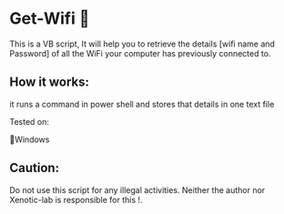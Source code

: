 
# Get-Wifi 🔐 

This is a VB script, It will help you to retrieve the details [wifi name and Password] of all the WiFi your computer has previously connected to.

## How it works:
it runs a command in power shell and stores that details in one text file 

Tested on:

  🔹Windows 
  
## Caution: 
Do not use this script for any illegal activities. Neither the author nor Xenotic-lab is responsible for this !.

